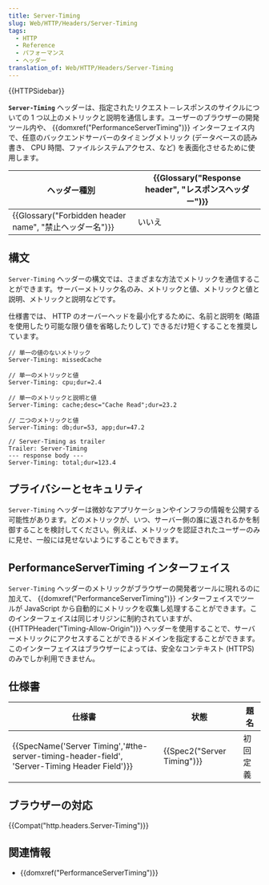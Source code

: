 ```yaml
---
title: Server-Timing
slug: Web/HTTP/Headers/Server-Timing
tags:
  - HTTP
  - Reference
  - パフォーマンス
  - ヘッダー
translation_of: Web/HTTP/Headers/Server-Timing
---
```

{{HTTPSidebar}}

**`Server-Timing`** ヘッダーは、指定されたリクエスト－レスポンスのサイクルについての 1 つ以上のメトリックと説明を通信します。ユーザーのブラウザーの開発ツール内や、 {{domxref("PerformanceServerTiming")}} インターフェイス内で、任意のバックエンドサーバーのタイミングメトリック (データベースの読み書き、 CPU 時間、ファイルシステムアクセス、など) を表面化させるために使用します。

| ヘッダー種別                                                                         | {{Glossary("Response header", "レスポンスヘッダー")}} |
| ------------------------------------------------------------------------------------ | ------------------------------------------------------------------------------------ |
| {{Glossary("Forbidden header name", "禁止ヘッダー名")}} | いいえ                                                                               |

## 構文

`Server-Timing` ヘッダーの構文では、さまざまな方法でメトリックを通信することができます。サーバーメトリック名のみ、メトリックと値、メトリックと値と説明、メトリックと説明などです。

仕様書では、 HTTP のオーバーヘッドを最小化するために、名前と説明を (略語を使用したり可能な限り値を省略したりして) できるだけ短くすることを推奨しています。

    // 単一の値のないメトリック
    Server-Timing: missedCache

    // 単一のメトリックと値
    Server-Timing: cpu;dur=2.4

    // 単一のメトリックと説明と値
    Server-Timing: cache;desc="Cache Read";dur=23.2

    // 二つのメトリックと値
    Server-Timing: db;dur=53, app;dur=47.2

    // Server-Timing as trailer
    Trailer: Server-Timing
    --- response body ---
    Server-Timing: total;dur=123.4

## プライバシーとセキュリティ

`Server-Timing` ヘッダーは微妙なアプリケーションやインフラの情報を公開する可能性があります。どのメトリックが、いつ、サーバー側の誰に返されるかを制御することを検討してください。例えば、メトリックを認証されたユーザーのみに見せ、一般には見せないようにすることもできます。

## PerformanceServerTiming インターフェイス

`Server-Timing` ヘッダーのメトリックがブラウザーの開発者ツールに現れるのに加えて、 {{domxref("PerformanceServerTiming")}} インターフェイスでツールが JavaScript から自動的にメトリックを収集し処理することができます。このインターフェイスは同じオリジンに制約されていますが、 {{HTTPHeader("Timing-Allow-Origin")}} ヘッダーを使用することで、サーバーメトリックにアクセスすることができるドメインを指定することができます。このインターフェイスはブラウザーによっては、安全なコンテキスト (HTTPS) のみでしか利用できません。

## 仕様書

| 仕様書                                                                                                                       | 状態                                 | 題名     |
| ---------------------------------------------------------------------------------------------------------------------------- | ------------------------------------ | -------- |
| {{SpecName('Server Timing','#the-server-timing-header-field', 'Server-Timing Header Field')}} | {{Spec2("Server Timing")}} | 初回定義 |

## ブラウザーの対応

{{Compat("http.headers.Server-Timing")}}

## 関連情報

- {{domxref("PerformanceServerTiming")}}
